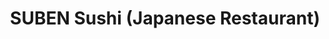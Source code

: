 ---
layout: place
title: "SUBEN Sushi (Japanese Restaurant)"
permalink: /texas/carrollton/suben-sushi-japanese-restaurant.html
stateAbbr: TX
stateName: Texas
cityName: Carrollton
place_id: ChIJpzXQ6V4lTIYRdKgJbN5Nvq8
photos:
  - name: >-
      places/ChIJpzXQ6V4lTIYRdKgJbN5Nvq8/photos/AeeoHcJgC2kDAlxasdiRhT54yU-F5cCiBkNEJhF5JpFaktkdoW7szlHEmmEdyOMDMlnAb8eA0mMg4z1hFQm6_TlbTO_bzuFJQnfl681iJJ76sZexNJGp4XZ2YxzTRymGjO0KQYJNFsKCrn-fJ4Ob2Nykl8e7VVdhEQRGtsjEi9pYQLMZ2IvF_KnDI4uz8LlbGrjiXsb5-Q997ctQ2Xi_gRxDCNZYwGsSm5zRWtv4n67Y1JcmEl57S2tWXO3wT2sbQLF5e2pGvf0fXtAc2L1L18bR1fr3ZauJF5F5iP4YJm3kkcgubQ
    widthPx: 3200
    heightPx: 4800
    authorAttributions:
      - displayName: SUBEN Sushi (Japanese Restaurant)
        uri: https://maps.google.com/maps/contrib/116483468400055838966
        photoUri: >-
          https://lh3.googleusercontent.com/a-/ALV-UjUxuTc0sk17pprDw0CGFqfFCofg5p3DxDqzPP-vESKUaNinbZc=s100-p-k-no-mo
    flagContentUri: >-
      https://www.google.com/local/imagery/report/?cb_client=maps_api_places.places_api&image_key=!1e10!2sAF1QipPMGkgw5kD62bRQ5pNUvnNKUBiDQUtbjexX8WQB&hl=en-US
    googleMapsUri: >-
      https://www.google.com/maps/place//data=!3m4!1e2!3m2!1sAF1QipPMGkgw5kD62bRQ5pNUvnNKUBiDQUtbjexX8WQB!2e10!4m2!3m1!1s0x864c255ee9d035a7:0xafbe4dde6c09a874
  - name: >-
      places/ChIJpzXQ6V4lTIYRdKgJbN5Nvq8/photos/AeeoHcL6e_A7NoJXQLzwer6HEcUDBo6YF9omkCPVftZMdoC05COvLXGE4dyscg6W1abRRYdwlJygs-xRqo8cvwu0c4yswMl9rOUAHHxxrwPvf0rpicsNSKMtxVCNLo6e48wqMCtg60Zi0kZRbe0DMqwcJXieMVTu95omFXaIi6q-wvnTBk0gctghHRB4uS1syvSNO_mFWgKI_5iS_sltNZTzBAo9vEaInX6J3LipOWOD8VrRLyCS007bwBDXfbgZxioJ5CgBu1RRdnnCDEi4TEmIECnz1t4IKGX4DG7CmHimYxzPLA
    widthPx: 3000
    heightPx: 4000
    authorAttributions:
      - displayName: SUBEN Sushi (Japanese Restaurant)
        uri: https://maps.google.com/maps/contrib/116483468400055838966
        photoUri: >-
          https://lh3.googleusercontent.com/a-/ALV-UjUxuTc0sk17pprDw0CGFqfFCofg5p3DxDqzPP-vESKUaNinbZc=s100-p-k-no-mo
    flagContentUri: >-
      https://www.google.com/local/imagery/report/?cb_client=maps_api_places.places_api&image_key=!1e10!2sAF1QipPu0Iq8wMeQLqUbhKxO0xhdH_ZaHVQ_dZ_6P4oX&hl=en-US
    googleMapsUri: >-
      https://www.google.com/maps/place//data=!3m4!1e2!3m2!1sAF1QipPu0Iq8wMeQLqUbhKxO0xhdH_ZaHVQ_dZ_6P4oX!2e10!4m2!3m1!1s0x864c255ee9d035a7:0xafbe4dde6c09a874
  - name: >-
      places/ChIJpzXQ6V4lTIYRdKgJbN5Nvq8/photos/AeeoHcKB2OC0-3Qn1uFewaEEupqJrtIZo_hjG2dhtHbQ3fjAfPI7ZJ_OpjCoFoZflA7ks-EYNEpTKMi0RTQjy1N2vM-irZqbAW-afbGXbGLpM7D1B3NS-jpi2tmo34TMZxckYzU0AbLctVCRovnWuB1Fn_sNS6PCF6rdVGg-06b_v58JxrB_3ORraqAsAkOZhBwcUfUDGWQQtVhKq-km9wvS9AXzXhoAJtTly9tnsTg1GeACI4FRR0Pdo5dPnBGPg_1E-v71wq_OCszDmSDjV6Wla2BHzVZQm1Jduh5zAt02334HoLKOs1dlyhowsC_Ks0ZJBSZFSG_lcdtmJGvDeTkHwdhhN5sRRgX8s9Z1z1I9lwnDlogdh0SqvYhs60ai-P_p9qMjRGurxgvy7uN1YA1cyPpjTX0xJSgfVYqKDBzZvI3WdA
    widthPx: 4000
    heightPx: 3000
    authorAttributions:
      - displayName: Kyuwon Han
        uri: https://maps.google.com/maps/contrib/115805041981228063994
        photoUri: >-
          https://lh3.googleusercontent.com/a-/ALV-UjUkmMfPV3MwQe9zWLpRzk1eIO4npbkNjbiHV1lTaDAoXGxDRiPd3g=s100-p-k-no-mo
    flagContentUri: >-
      https://www.google.com/local/imagery/report/?cb_client=maps_api_places.places_api&image_key=!1e10!2sCIHM0ogKEICAgICb677JeA&hl=en-US
    googleMapsUri: >-
      https://www.google.com/maps/place//data=!3m4!1e2!3m2!1sCIHM0ogKEICAgICb677JeA!2e10!4m2!3m1!1s0x864c255ee9d035a7:0xafbe4dde6c09a874
  - name: >-
      places/ChIJpzXQ6V4lTIYRdKgJbN5Nvq8/photos/AeeoHcKrveoTta2jRbTsJnTpUyH4xRjvOVLARJADqJePsUHDigZG_iuk2g9-4w5F8Y1JTznlQkhmYIc6i9BTf63suRR422LGBvfQkQU7N7VyAXeiylKCdbSJWZMxpuk6YAikE6sOpCplCnpeJ8CLkyLkQHRH9A6w8mpxB5HWBBrS2WWR6uoJTIpsz2a8q_2-MMCf-Vr0sp7ECA7gmL-vW0wSqgrpAwNFW09YC7T0lBj_GsxL84ahqC8ijmj4KCjdyMQXKaw_IhJm4L5inlHYFmtM7Tr8xhiOHe1FOJWHzqTSzW9PF48mPuojb8iCA_XLaAcP7UKMKETS9bHZa_WghzYFjdr_zMvLqzMkN52YNirTRKZkUbM1ZZMlh48ZDRwisphIaa7Eani_EO0mNJxnMrMSXm-4jisfsVRp8olwbn6obnYq7Q
    widthPx: 3024
    heightPx: 4032
    authorAttributions:
      - displayName: Ms Mo
        uri: https://maps.google.com/maps/contrib/111098573505200854622
        photoUri: >-
          https://lh3.googleusercontent.com/a-/ALV-UjVQZ-zgRFxHlS5Z47S4nvu1oN10NFFQ0ms24TVQNNE95tOqMuLhXA=s100-p-k-no-mo
    flagContentUri: >-
      https://www.google.com/local/imagery/report/?cb_client=maps_api_places.places_api&image_key=!1e10!2sCIHM0ogKEICAgICvzuuTDQ&hl=en-US
    googleMapsUri: >-
      https://www.google.com/maps/place//data=!3m4!1e2!3m2!1sCIHM0ogKEICAgICvzuuTDQ!2e10!4m2!3m1!1s0x864c255ee9d035a7:0xafbe4dde6c09a874
  - name: >-
      places/ChIJpzXQ6V4lTIYRdKgJbN5Nvq8/photos/AeeoHcLiC0WVNPYTqQKfEYi3jEv1Z7HljJ3FZL5INOtZ_vg_3WV23HF_6J4ZVpMG3naaVrGOHrJvqqB09Ma4Xq0GRF7h9tAkJQkrs7SBzSa54Jf2IjyXIaIWvL4sML9am1qw9PcSZj405IcCudtFn4CrciC2WrXg1jQp5XO310kwpDrp8efVaRogyXfjehiD7nz3m4DDqq90amSyit0EIYgwMpH4pWFypxASzoHx4l59XT-E6Wq4F4S1QODEAaVUKgh_xucXNtUIZ6oDDKvnpLUWw7V_Tlhcj2Ijcw4GGKTpz5yKzw
    widthPx: 3000
    heightPx: 4000
    authorAttributions:
      - displayName: SUBEN Sushi (Japanese Restaurant)
        uri: https://maps.google.com/maps/contrib/116483468400055838966
        photoUri: >-
          https://lh3.googleusercontent.com/a-/ALV-UjUxuTc0sk17pprDw0CGFqfFCofg5p3DxDqzPP-vESKUaNinbZc=s100-p-k-no-mo
    flagContentUri: >-
      https://www.google.com/local/imagery/report/?cb_client=maps_api_places.places_api&image_key=!1e10!2sAF1QipOh6QWjLCyJehSusS4mbwKtqDntBEgf6e-Ljyk0&hl=en-US
    googleMapsUri: >-
      https://www.google.com/maps/place//data=!3m4!1e2!3m2!1sAF1QipOh6QWjLCyJehSusS4mbwKtqDntBEgf6e-Ljyk0!2e10!4m2!3m1!1s0x864c255ee9d035a7:0xafbe4dde6c09a874
  - name: >-
      places/ChIJpzXQ6V4lTIYRdKgJbN5Nvq8/photos/AeeoHcLKh7VKv-SLqx7nFYE1R3RkTWAAh7YuaKnJzoPWpZ1zz71B1z6QxPR_3MyO7bMzDlB8f25y5mkJ1bRo5hzVopvcv8F652EUJO0YF7-T6rFCFZxKByX6yLTrypdavvv4PTGOPwPj2UWoIosRppbkEy70n7YyoCWG2zqtUMQf75f5A5zyxxj_rBf0ILrRmGiie82YV3vxYsT6XdxRQyINHOgX4Q4d1M20Td373JqWIhyWVNLmSR76TJKNBl_ouL1xmr8E8msrQ1epQL-vEqGgeRaj_xlHCdvrr4TbTg2nFiUPDg
    widthPx: 2829
    heightPx: 2830
    authorAttributions:
      - displayName: SUBEN Sushi (Japanese Restaurant)
        uri: https://maps.google.com/maps/contrib/116483468400055838966
        photoUri: >-
          https://lh3.googleusercontent.com/a-/ALV-UjUxuTc0sk17pprDw0CGFqfFCofg5p3DxDqzPP-vESKUaNinbZc=s100-p-k-no-mo
    flagContentUri: >-
      https://www.google.com/local/imagery/report/?cb_client=maps_api_places.places_api&image_key=!1e10!2sAF1QipNIGZzH-xzYYsxzq42whtkeecUCPXXN-OfP5io7&hl=en-US
    googleMapsUri: >-
      https://www.google.com/maps/place//data=!3m4!1e2!3m2!1sAF1QipNIGZzH-xzYYsxzq42whtkeecUCPXXN-OfP5io7!2e10!4m2!3m1!1s0x864c255ee9d035a7:0xafbe4dde6c09a874
  - name: >-
      places/ChIJpzXQ6V4lTIYRdKgJbN5Nvq8/photos/AeeoHcLjEPn3qc9FLQ6K7i7ZxTBXdufs2lrqyXQeHPC7ZLIHW4mXH7ZEExv1O0SQMTmE-3zDCzz25uIREk-OT9RZwAP9ZBNjRLbnwSGoVlsOq3ONeFGiyGw4RuIvy7nqHYP0QM9pGhNLLouKzaM3a_Mz2B89dIBRIvT9MXsuh_Sf86s3haBCpqQ4Ocd2ISYv1KlSp5TzTUwVvb9982khcHZKJdNLO_DFDN1nsrV4dY2PomJ67aidt77kkVrrGE2cre8XLt75m1CIgN4ZgFbMV7MbpYRKJw46VxggqlVkamXFmmEWaBNYYKFfKD8Y5SpasXA9HqGAv2Nykx7cOL_kPIEoLR6qotkU9x6z9kM2RXTmt-ETP-ChP4Mn05QnXySCxKdJX4Q38MbFCdntzC9tGfyecR0G0jhjpb_nyulkt6k2DSD4l9s
    widthPx: 3600
    heightPx: 4800
    authorAttributions:
      - displayName: BellaTorresBruh
        uri: https://maps.google.com/maps/contrib/117446846757739679018
        photoUri: >-
          https://lh3.googleusercontent.com/a-/ALV-UjWYHywzo7LNkshi6BqJNNZ8V56HVtVjstOcTCoj14tT2kaE1rU=s100-p-k-no-mo
    flagContentUri: >-
      https://www.google.com/local/imagery/report/?cb_client=maps_api_places.places_api&image_key=!1e10!2sCIHM0ogKEICAgIDj6bSkigE&hl=en-US
    googleMapsUri: >-
      https://www.google.com/maps/place//data=!3m4!1e2!3m2!1sCIHM0ogKEICAgIDj6bSkigE!2e10!4m2!3m1!1s0x864c255ee9d035a7:0xafbe4dde6c09a874
  - name: >-
      places/ChIJpzXQ6V4lTIYRdKgJbN5Nvq8/photos/AeeoHcLiP4S22qBka38y_7ItWFFo61NENS2-S9eeChJoZvZuQ5eR2EoCS5p_fU0EzdFQTz0M0YAt5TWSwFMWb5x6dOlwfITyRnTGTv3mABsXeu6CrONqgEtjyL0RmhyK73H30LBxuYSdacHaVsRp36lmx_Ys7EbQ0gNLc4cdaecndtqggJ0x2Mbia278aj_SZnU8ilS-qBdFfEfInqRSCh5tbp3R4LCF89WxJIJ1f8FzpxiHeEQt7Ap2XABSP5bN1BdMlIZmCMkYVaWjur1afrkIiXeuVLMQdLhXrHtsDgSi5KXLdAgSCt8SiHJLYh48dczsqlGVJbHndoMD-IzD81LK-IUAZUYW6H-cG7tRJy6MqwDXMAHOOdnm4yUYYERLqow8M3oCFiff10klRylUP3e5KzN3I3RIGPO9-pWGJgeRotO7nc1d
    widthPx: 4032
    heightPx: 3024
    authorAttributions:
      - displayName: Forest
        uri: https://maps.google.com/maps/contrib/106673402467710695164
        photoUri: >-
          https://lh3.googleusercontent.com/a-/ALV-UjUUaOLK57I7fyFlwmvOJpabBVzkDMZWghbNvNhmzzK1gR8_MfF7bA=s100-p-k-no-mo
    flagContentUri: >-
      https://www.google.com/local/imagery/report/?cb_client=maps_api_places.places_api&image_key=!1e10!2sCIHM0ogKEICAgICfnPGi9gE&hl=en-US
    googleMapsUri: >-
      https://www.google.com/maps/place//data=!3m4!1e2!3m2!1sCIHM0ogKEICAgICfnPGi9gE!2e10!4m2!3m1!1s0x864c255ee9d035a7:0xafbe4dde6c09a874
  - name: >-
      places/ChIJpzXQ6V4lTIYRdKgJbN5Nvq8/photos/AeeoHcInTCkFP6H3gxUOegtkuXjfpDWXADAcJgHAI9BYUscCo68wJQ_S5YpFAWDTnCJ8xNQPgzFZu9ifeiDKsgh8do_XVRh8Um13cFNqn1BL8Ql0_nJr5XP5oDiKKnGNWVSvhGwj15hCqObH_EonBlTR2bGq4DyPp-57oJmHjhjxoxvoZnG2_wtHX9GutFSuA04q8QvsDxPgWk3pUsIwTdPMglh2tKeO1I5jaEMFXx0-cxwwdlOr3FyysHnK4Zwh-dPfJaSrbLk1PgPDH22ClkBFNoyGWYa8QTHpqwzoeDccINm_jWS6wWTnSP3ImS0vNK2ETALZZaNRwkdBUOOP_GFF-cyqs2xzV8bB8DdwCubCRkT03QipJXzLwFo_YfXq-BhAexxn-jXnsJbgfy_8rhzE513Q6_o0cExxjJyk_3GI6E2tSuU
    widthPx: 4030
    heightPx: 3022
    authorAttributions:
      - displayName: Chamroeun Puch
        uri: https://maps.google.com/maps/contrib/118443469403641015332
        photoUri: >-
          https://lh3.googleusercontent.com/a-/ALV-UjU7tePoZM4FEnBAXOyePqgKH4j1O6MTj4vf7J48JXFp_vd1MtoO=s100-p-k-no-mo
    flagContentUri: >-
      https://www.google.com/local/imagery/report/?cb_client=maps_api_places.places_api&image_key=!1e10!2sCIHM0ogKEICAgIC-z-KIpAE&hl=en-US
    googleMapsUri: >-
      https://www.google.com/maps/place//data=!3m4!1e2!3m2!1sCIHM0ogKEICAgIC-z-KIpAE!2e10!4m2!3m1!1s0x864c255ee9d035a7:0xafbe4dde6c09a874
  - name: >-
      places/ChIJpzXQ6V4lTIYRdKgJbN5Nvq8/photos/AeeoHcKrkM8r2fpUflue-S0NSsHGHPKmSfrqlvDxnRCk3UA4gbk1C2_B4EL8EMjIgiuuzpxnOdHzXqore8Jc91QTwwMmWCp59TOi_pXd7ZVayBYsfIF2SLWemqjLcWnhwH0NokvJOn1N4YZfA_VEOaWFEoTEN3TDvdF_IuiC9dV2eeztsJXNAvwHMw5xZW7WutBcOFBJqpLOb461fEFGJGaiC7x8X9Ghgb5R7q_4GbSolvL2OimJzY3idRIzb2qncgPc3MGGzrq77tstG_TKFvDT_bt0dYFdlqh2JSttGhjf6bT8w5as0OqHnnYyU9q8EbIsVJ4lsUsbLuG3SVtR8y6dKrhAN52ZUbkDaCrnS-FA2G794kQkS-3fqh0Fi_KeJG3aUSUzWvQwTnJgqgMSeQwRUwz1wTX_tkiuvY0VnUud6rxWtvlt
    widthPx: 4032
    heightPx: 3024
    authorAttributions:
      - displayName: Charline
        uri: https://maps.google.com/maps/contrib/114104943726326468399
        photoUri: >-
          https://lh3.googleusercontent.com/a/ACg8ocLYkOf0Z7GQCH7WTM4UG_FhIUakBHq7yxsEjYs8DmyhfVoa4Q=s100-p-k-no-mo
    flagContentUri: >-
      https://www.google.com/local/imagery/report/?cb_client=maps_api_places.places_api&image_key=!1e10!2sCIHM0ogKEICAgIDzjKPZ-QE&hl=en-US
    googleMapsUri: >-
      https://www.google.com/maps/place//data=!3m4!1e2!3m2!1sCIHM0ogKEICAgIDzjKPZ-QE!2e10!4m2!3m1!1s0x864c255ee9d035a7:0xafbe4dde6c09a874
address: 1025 W Hebron Pkwy Ste 156, Carrollton, TX 75010, USA
street: 1025 W Hebron Pkwy Ste 156
city: Carrollton
state: TX
zip: '75010'
country: USA
neighborhood: Northwest Carrollton
latitude: '33.019553'
longitude: '-96.917205'
accessibility_options:
  wheelchairAccessibleParking: true
  wheelchairAccessibleEntrance: true
  wheelchairAccessibleRestroom: true
  wheelchairAccessibleSeating: true
business_status: OPERATIONAL
name: SUBEN Sushi (Japanese Restaurant)
google_maps_links:
  directionsUri: >-
    https://www.google.com/maps/dir//''/data=!4m7!4m6!1m1!4e2!1m2!1m1!1s0x864c255ee9d035a7:0xafbe4dde6c09a874!3e0
  placeUri: https://maps.google.com/?cid=12663644819903064180
  writeAReviewUri: >-
    https://www.google.com/maps/place//data=!4m3!3m2!1s0x864c255ee9d035a7:0xafbe4dde6c09a874!12e1
  reviewsUri: >-
    https://www.google.com/maps/place//data=!4m4!3m3!1s0x864c255ee9d035a7:0xafbe4dde6c09a874!9m1!1b1
  photosUri: >-
    https://www.google.com/maps/place//data=!4m3!3m2!1s0x864c255ee9d035a7:0xafbe4dde6c09a874!10e5
primary_type: Japanese Restaurant
opening_hours:
  regular: null
  current: null
secondary_opening_hours:
  regular:
    weekdayDescriptions: null
    type: null
  current:
    weekdayDescriptions: null
    type: null
phone: (972) 810-0123
price_level: PRICE_LEVEL_MODERATE
price_range: $10 &ndash; $20
rating: '4.3'
rating_count: 192
website: http://subencarrollton.com/
description: null
reviews: null
parking_options: null
payment_options: null
allow_dogs: null
curbside_pickup: null
delivery: null
dine_in: null
good_for_children: null
good_for_groups: null
good_for_sports: null
live_music: null
menu_for_children: null
outdoor_seating: null
reservable: null
restroom: null
serves_beer: null
serves_breakfast: null
serves_brunch: null
serves_cocktails: null
serves_coffee: null
serves_dinner: null
serves_dessert: null
serves_lunch: null
serves_vegetarian_food: null
serves_wine: null
takeout: null

---